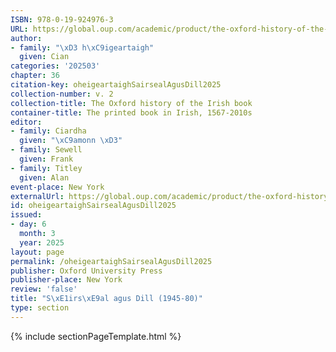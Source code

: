 ```yaml
---
ISBN: 978-0-19-924976-3
URL: https://global.oup.com/academic/product/the-oxford-history-of-the-irish-book-volume-ii-9780199249763?cc=ge&lang=3n#
author:
- family: "\xD3 h\xC9igeartaigh"
  given: Cian
categories: '202503'
chapter: 36
citation-key: oheigeartaighSairsealAgusDill2025
collection-number: v. 2
collection-title: The Oxford history of the Irish book
container-title: The printed book in Irish, 1567-2010s
editor:
- family: Ciardha
  given: "\xC9amonn \xD3"
- family: Sewell
  given: Frank
- family: Titley
  given: Alan
event-place: New York
externalUrl: https://global.oup.com/academic/product/the-oxford-history-of-the-irish-book-volume-ii-9780199249763?cc=ge&lang=3n#
id: oheigeartaighSairsealAgusDill2025
issued:
- day: 6
  month: 3
  year: 2025
layout: page
permalink: /oheigeartaighSairsealAgusDill2025
publisher: Oxford University Press
publisher-place: New York
review: 'false'
title: "S\xE1irs\xE9al agus Dill (1945-80)"
type: section
---
```

{% include sectionPageTemplate.html %}